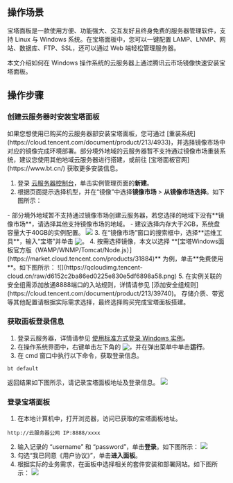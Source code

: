 ## 操作场景
宝塔面板是一款使用方便、功能强大、交互友好且终身免费的服务器管理软件，支持 Linux 与 Windows 系统。在宝塔面板中，您可以一键配置 LAMP、LNMP、网站、数据库、FTP、SSL，还可以通过 Web 端轻松管理服务器。

本文介绍如何在 Windows 操作系统的云服务器上通过腾讯云市场镜像快速安装宝塔面板。


## 操作步骤

### 创建云服务器时安装宝塔面板


<dx-alert infotype="notice" title="">
如果您想使用已购买的云服务器部安装宝塔面板，您可通过 [重装系统](https://cloud.tencent.com/document/product/213/4933)，并选择镜像市场中对应的镜像完成环境部署。部分境外地域的云服务器暂不支持通过镜像市场重装系统，建议您使用其他地域云服务器进行搭建，或前往 [宝塔面板官网](https://www.bt.cn/)  获取更多安装信息。
</dx-alert>

1. 登录 [云服务器控制台](https://console.cloud.tencent.com/cvm/index)，单击实例管理页面的**新建**。
2. 根据页面提示选择机型，并在“镜像”中选择**镜像市场** > **从镜像市场选择**。如下图所示：
<dx-alert infotype="notice" title="">
- 部分境外地域暂不支持通过镜像市场创建云服务器，若您选择的地域下没有**镜像市场**，请选择其他支持镜像市场的地域。
- 建议选择内存大于2GB，系统盘容量大于40GB的实例配置。
</dx-alert>
<img src="https://main.qcloudimg.com/raw/079615fcf41610885b6462a478cab823.png"/>
3. 在“镜像市场”窗口的搜索框中，选择**运维工具**，输入“宝塔”并单击 <img src="https://main.qcloudimg.com/raw/70c20e0ff30f88eef20d6b540d6ef804.png" style="margin:-3px 0px">。
4. 按需选择镜像，本文以选择 **[宝塔Windows面板官方版（WAMP/WNMP/Tomcat/Node.js）](https://market.cloud.tencent.com/products/31884)** 为例，单击**免费使用**。如下图所示：
![](https://qcloudimg.tencent-cloud.cn/raw/d6152c2ba86ed0225e830e5df6898a58.png)
5. 在实例关联的安全组需添加放通8888端口的入站规则，详情请参见 [添加安全组规则](https://cloud.tencent.com/document/product/213/39740)。
存储介质、带宽等其他配置请根据实际需求选择，最终选择购买完成宝塔面板搭建。


### 获取面板登录信息
1. 登录云服务器，详情请参见 [使用标准方式登录 Windows 实例](https://cloud.tencent.com/document/product/213/57778)。
2. 在操作系统界面中，右键单击左下角的 <img src="https://qcloudimg.tencent-cloud.cn/raw/c6e9910fc4f983d45729b4f6924e8273.png" style="margin:-3px 0px">，并在弹出菜单中单击**运行**。
3. 在 cmd 窗口中执行以下命令，获取登录信息。
```
bt default
```
返回结果如下图所示，请记录宝塔面板地址及登录信息。
![](https://qcloudimg.tencent-cloud.cn/raw/ad3ab06a63ee68bfffdc340ced45c532.png)


### 登录宝塔面板
1. 在本地计算机中，打开浏览器，访问已获取的宝塔面板地址。
```shell
http://云服务器公网 IP:8888/xxxx
```
2. 输入记录的 “username” 和 “password”，单击**登录**。如下图所示：
![](https://qcloudimg.tencent-cloud.cn/raw/2047353089c078d898de93d01313174f.png)
3. 勾选“我已同意《用户协议》”，单击**进入面板**。
4. 根据实际的业务需求，在面板中选择相关的套件安装和部署网站。如下图所示：
![](https://qcloudimg.tencent-cloud.cn/raw/5b6d49694bf924d2edbdb98559d192cc.png)
